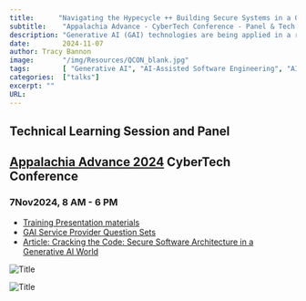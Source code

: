 ```yaml
---
title:      "Navigating the Hypecycle ++ Building Secure Systems in a GenAI World"
subtitle:    "Appalachia Advance - CyberTech Conference - Panel & Tech Learning Session"
description: "Generative AI (GAI) technologies are being applied in a range of sectors—national defense, healthcare, transportation, and more. While the surge brings advantages, it also presents unique cybersecurity challenges. Embracing the potential of GenAI involves acknowledging and mitigating these cybersecurity risks early and is key to designing secure complex systems. I'll share you how to equip your organization with the knowledge and tools to defend against tomorrow’s threats today. "
date:        2024-11-07
author: Tracy Bannon
image:       "/img/Resources/QCON_blank.jpg"
tags:        [ "Generative AI", "AI-Assisted Software Engineering", "AI-Augmented", "GAI", "AIML", "Software Engineering", "SDLC", "Humans First", "Cyber Security"]
categories:  ["talks"]
excerpt: ""
URL: 
---
```

##  Technical Learning Session and Panel 
## <a href="https://appalachiatech.com/resources/news-a-events/appalachia-advance-cybertech-conference" > Appalachia Advance 2024</a> CyberTech Conference
### 7Nov2024, 8 AM - 6 PM

+ <a href="/downloads/PR_23-04336-1_Secure_SWArch_in_GenAI_worldv2.pdf" >Training Presentation materials</a> 
+ <a href="/downloads/2024/PR_23-04336-7_GAIProviderQuestions.pdf" > GAI Service Provider Question Sets</a> 
+ <a href="https://www.computer.org/publications/tech-news/community-voices/secure-software-architecture-in-a-generative-ai-world" >Article: Cracking the Code: Secure Software Architecture in a Generative AI World</a> 


![Title](/img/Resources/AppalaciaPresentationNov2024.jpg)

![Title](/img/Resources/AppalaciaPanelNov2024.jpg)











